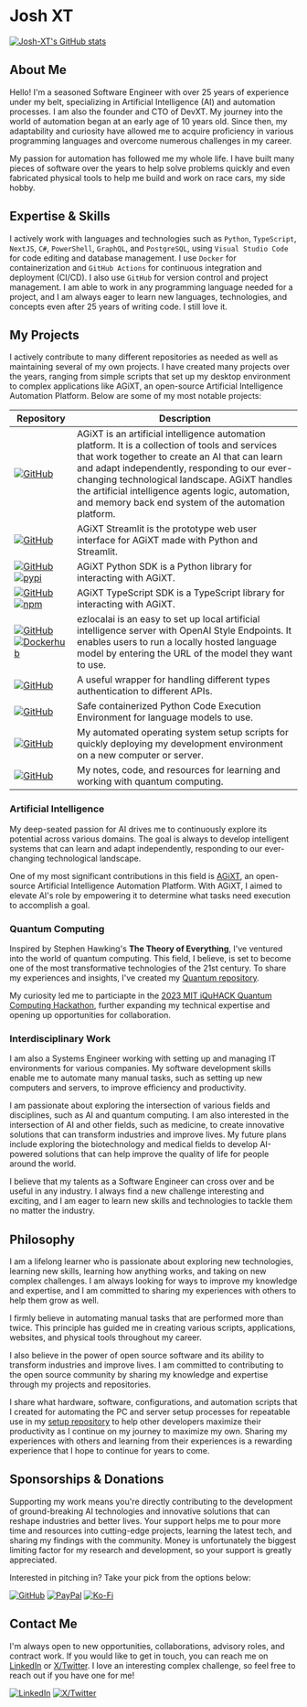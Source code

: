# Josh XT

[![Josh-XT's GitHub stats](https://github-readme-stats.vercel.app/api?username=Josh-XT&line_height=20&include_all_commits=true&rank_icon=percentile)](https://github-readme-stats.vercel.app/api?username=Josh-XT&line_height=20&include_all_commits=true&rank_icon=percentile)

## About Me

Hello! I'm a seasoned Software Engineer with over 25 years of experience under my belt, specializing in Artificial Intelligence (AI) and automation processes. I am also the founder and CTO of DevXT. My journey into the world of automation began at an early age of 10 years old. Since then, my adaptability and curiosity have allowed me to acquire proficiency in various programming languages and overcome numerous challenges in my career.

My passion for automation has followed me my whole life. I have built many pieces of software over the years to help solve problems quickly and even fabricated physical tools to help me build and work on race cars, my side hobby.

## Expertise & Skills

I actively work with languages and technologies such as `Python`, `TypeScript`, `NextJS`, `C#`, `PowerShell`, `GraphQL`, and `PostgreSQL`, using `Visual Studio Code` for code editing and database management. I use `Docker` for containerization and `GitHub Actions` for continuous integration and deployment (CI/CD). I also use `GitHub` for version control and project management. I am able to work in any programming language needed for a project, and I am always eager to learn new languages, technologies, and concepts even after 25 years of writing code. I still love it.

## My Projects

I actively contribute to many different repositories as needed as well as maintaining several of my own projects. I have created many projects over the years, ranging from simple scripts that set up my desktop environment to complex applications like AGiXT, an open-source Artificial Intelligence Automation Platform. Below are some of my most notable projects:

| Repository | Description |
| --- | --- |
| [![GitHub](https://img.shields.io/badge/GitHub-AGiXT-blue?logo=github&style=plastic)](https://github.com/Josh-XT/AGiXT) | AGiXT is an artificial intelligence automation platform. It is a collection of tools and services that work together to create an AI that can learn and adapt independently, responding to our ever-changing technological landscape. AGiXT handles the artificial intelligence agents logic, automation, and memory back end system of the automation platform. |
| [![GitHub](https://img.shields.io/badge/GitHub-AGiXT%20Streamlit%20UI-blue?logo=github&style=plastic)](https://github.com/AGiXT/streamlit) | AGiXT Streamlit is the prototype web user interface for AGiXT made with Python and Streamlit. |
| [![GitHub](https://img.shields.io/badge/GitHub-AGiXT%20Python%20SDK-blue?logo=github&style=plastic)](https://github.com/AGiXT/python-sdk) [![pypi](https://img.shields.io/badge/pypi-AGiXT%20Python%20SDK-blue?logo=pypi&style=plastic)](https://pypi.org/project/agixtsdk/) | AGiXT Python SDK is a Python library for interacting with AGiXT. |
| [![GitHub](https://img.shields.io/badge/GitHub-AGiXT%20TypeScript%20SDK-blue?logo=github&style=plastic)](https://github.com/AGiXT/typescript-sdk) [![npm](https://img.shields.io/badge/npm-AGiXT%20TypeScript%20SDK-blue?logo=npm&style=plastic)](https://www.npmjs.com/package/agixt) | AGiXT TypeScript SDK is a TypeScript library for interacting with AGiXT. |
| [![GitHub](https://img.shields.io/badge/GitHub-ezlocalai-blue?logo=github&style=plastic)](https://github.com/DevXT-LLC/ezlocalai) [![Dockerhub](https://img.shields.io/badge/Docker-Local%20LLM-blue?logo=docker&style=plastic)](https://hub.docker.com/r/joshxt/ezlocalai) | ezlocalai is an easy to set up local artificial intelligence server with OpenAI Style Endpoints. It enables users to run a locally hosted language model by entering the URL of the model they want to use. |
| [![GitHub](https://img.shields.io/badge/GitHub-ezsession-blue?logo=github&style=plastic)](https://github.com/Josh-XT/ezsession) | A useful wrapper for handling different types authentication to different APIs. |
| [![GitHub](https://img.shields.io/badge/GitHub-SafeExecute-blue?logo=github&style=plastic)](https://github.com/Josh-XT/SafeExecute) | Safe containerized Python Code Execution Environment for language models to use. |
| [![GitHub](https://img.shields.io/badge/GitHub-My%20Setup-blue?logo=github&style=plastic)](https://github.com/Josh-XT/Setup) | My automated operating system setup scripts for quickly deploying my development environment on a new computer or server. |
| [![GitHub](https://img.shields.io/badge/GitHub-Quantum%20Tests-blue?logo=github&style=plastic)](https://github.com/Josh-XT/Quantum) | My notes, code, and resources for learning and working with quantum computing. |

### Artificial Intelligence

My deep-seated passion for AI drives me to continuously explore its potential across various domains. The goal is always to develop intelligent systems that can learn and adapt independently, responding to our ever-changing technological landscape.

One of my most significant contributions in this field is [AGiXT](https://github.com/Josh-XT/AGiXT), an open-source Artificial Intelligence Automation Platform. With AGiXT, I aimed to elevate AI's role by empowering it to determine what tasks need execution to accomplish a goal.

### Quantum Computing

Inspired by Stephen Hawking's **The Theory of Everything**, I've ventured into the world of quantum computing. This field, I believe, is set to become one of the most transformative technologies of the 21st century. To share my experiences and insights, I've created my [Quantum repository](https://github.com/Josh-XT/Quantum).

My curiosity led me to particiapte in the [2023 MIT iQuHACK Quantum Computing Hackathon](https://www.iquise.mit.edu/iQuHACK/2023-01-27), further expanding my technical expertise and opening up opportunities for collaboration.

### Interdisciplinary Work

I am also a Systems Engineer working with setting up and managing IT environments for various companies. My software development skills enable me to automate many manual tasks, such as setting up new computers and servers, to improve efficiency and productivity.

I am passionate about exploring the intersection of various fields and disciplines, such as AI and quantum computing. I am also interested in the intersection of AI and other fields, such as medicine, to create innovative solutions that can transform industries and improve lives. My future plans include exploring the biotechnology and medical fields to develop AI-powered solutions that can help improve the quality of life for people around the world.

I believe that my talents as a Software Engineer can cross over and be useful in any industry. I always find a new challenge interesting and exciting, and I am eager to learn new skills and technologies to tackle them no matter the industry.

## Philosophy

I am a lifelong learner who is passionate about exploring new technologies, learning new skills, learning how anything works, and taking on new complex challenges. I am always looking for ways to improve my knowledge and expertise, and I am committed to sharing my experiences with others to help them grow as well.

I firmly believe in automating manual tasks that are performed more than twice. This principle has guided me in creating various scripts, applications, websites, and physical tools throughout my career.

I also believe in the power of open source software and its ability to transform industries and improve lives. I am committed to contributing to the open source community by sharing my knowledge and expertise through my projects and repositories.

I share what hardware, software, configurations, and automation scripts that I created for automating the PC and server setup processes for repeatable use in my [setup repository](https://github.com/Josh-XT/Setup) to help other developers maximize their productivity as I continue on my journey to maximize my own. Sharing my experiences with others and learning from their experiences is a rewarding experience that I hope to continue for years to come.

## Sponsorships & Donations

Supporting my work means you're directly contributing to the development of ground-breaking AI technologies and innovative solutions that can reshape industries and better lives. Your support helps me to pour more time and resources into cutting-edge projects, learning the latest tech, and sharing my findings with the community. Money is unfortunately the biggest limiting factor for my research and development, so your support is greatly appreciated.

Interested in pitching in? Take your pick from the options below:

[![GitHub](https://img.shields.io/badge/GitHub-Sponsor%20Josh%20XT-blue?logo=github&style=plastic)](https://github.com/sponsors/Josh-XT) [![PayPal](https://img.shields.io/badge/PayPal-Sponsor%20Josh%20XT-blue.svg?logo=paypal&style=plastic)](https://paypal.me/joshxt) [![Ko-Fi](https://img.shields.io/badge/Kofi-Sponsor%20Josh%20XT-blue.svg?logo=kofi&style=plastic)](https://ko-fi.com/joshxt)

## Contact Me

I'm always open to new opportunities, collaborations, advisory roles, and contract work. If you would like to get in touch, you can reach me on [LinkedIn](https://www.linkedin.com/in/joshxt/) or [X/Twitter](https://twitter.com/Josh_XT). I love an interesting complex challenge, so feel free to reach out if you have one for me!

[![LinkedIn](https://img.shields.io/badge/LinkedIn-Connect%20with%20Me-blue?logo=linkedin&style=plastic)](https://www.linkedin.com/in/joshxt/) [![X/Twitter](https://img.shields.io/badge/Twitter-Follow%20Me-blue?logo=x&style=plastic)](https://twitter.com/Josh_XT)
